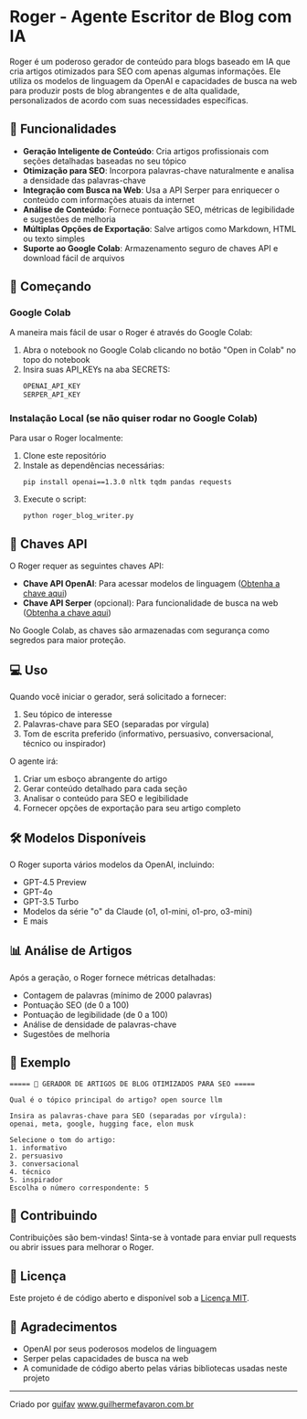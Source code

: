 # Roger - Agente Escritor de Blog com IA

Roger é um poderoso gerador de conteúdo para blogs baseado em IA que cria artigos otimizados para SEO com apenas algumas informações. Ele utiliza os modelos de linguagem da OpenAI e capacidades de busca na web para produzir posts de blog abrangentes e de alta qualidade, personalizados de acordo com suas necessidades específicas.

## 🌟 Funcionalidades

- **Geração Inteligente de Conteúdo**: Cria artigos profissionais com seções detalhadas baseadas no seu tópico
- **Otimização para SEO**: Incorpora palavras-chave naturalmente e analisa a densidade das palavras-chave
- **Integração com Busca na Web**: Usa a API Serper para enriquecer o conteúdo com informações atuais da internet
- **Análise de Conteúdo**: Fornece pontuação SEO, métricas de legibilidade e sugestões de melhoria
- **Múltiplas Opções de Exportação**: Salve artigos como Markdown, HTML ou texto simples
- **Suporte ao Google Colab**: Armazenamento seguro de chaves API e download fácil de arquivos

## 🚀 Começando

### Google Colab

A maneira mais fácil de usar o Roger é através do Google Colab:

1. Abra o notebook no Google Colab clicando no botão "Open in Colab" no topo do notebook
2. Insira suas API_KEYs na aba SECRETS:
   ```python
   OPENAI_API_KEY
   SERPER_API_KEY
   ```

### Instalação Local (se não quiser rodar no Google Colab)

Para usar o Roger localmente:

1. Clone este repositório
2. Instale as dependências necessárias:
   ```
   pip install openai==1.3.0 nltk tqdm pandas requests
   ```
3. Execute o script:
   ```
   python roger_blog_writer.py
   ```

## 🔑 Chaves API

O Roger requer as seguintes chaves API:

- **Chave API OpenAI**: Para acessar modelos de linguagem ([Obtenha a chave aqui](https://platform.openai.com/account/api-keys))
- **Chave API Serper** (opcional): Para funcionalidade de busca na web ([Obtenha a chave aqui](https://serper.dev/))

No Google Colab, as chaves são armazenadas com segurança como segredos para maior proteção.

## 💻 Uso

Quando você iniciar o gerador, será solicitado a fornecer:

1. Seu tópico de interesse
2. Palavras-chave para SEO (separadas por vírgula)
3. Tom de escrita preferido (informativo, persuasivo, conversacional, técnico ou inspirador)

O agente irá:
1. Criar um esboço abrangente do artigo
2. Gerar conteúdo detalhado para cada seção
3. Analisar o conteúdo para SEO e legibilidade
4. Fornecer opções de exportação para seu artigo completo

## 🛠️ Modelos Disponíveis

O Roger suporta vários modelos da OpenAI, incluindo:

- GPT-4.5 Preview
- GPT-4o
- GPT-3.5 Turbo
- Modelos da série "o" da Claude (o1, o1-mini, o1-pro, o3-mini)
- E mais

## 📊 Análise de Artigos

Após a geração, o Roger fornece métricas detalhadas:

- Contagem de palavras (mínimo de 2000 palavras)
- Pontuação SEO (de 0 a 100)
- Pontuação de legibilidade (de 0 a 100)
- Análise de densidade de palavras-chave
- Sugestões de melhoria

## 📝 Exemplo

```
===== 📝 GERADOR DE ARTIGOS DE BLOG OTIMIZADOS PARA SEO =====

Qual é o tópico principal do artigo? open source llm

Insira as palavras-chave para SEO (separadas por vírgula): 
openai, meta, google, hugging face, elon musk

Selecione o tom do artigo:
1. informativo
2. persuasivo
3. conversacional
4. técnico
5. inspirador
Escolha o número correspondente: 5
```

## 🤝 Contribuindo

Contribuições são bem-vindas! Sinta-se à vontade para enviar pull requests ou abrir issues para melhorar o Roger.

## 📄 Licença

Este projeto é de código aberto e disponível sob a [Licença MIT](LICENSE).

## 🙏 Agradecimentos

- OpenAI por seus poderosos modelos de linguagem
- Serper pelas capacidades de busca na web
- A comunidade de código aberto pelas várias bibliotecas usadas neste projeto

---

Criado por [guifav](https://github.com/guifav) 
www.guilhermefavaron.com.br

